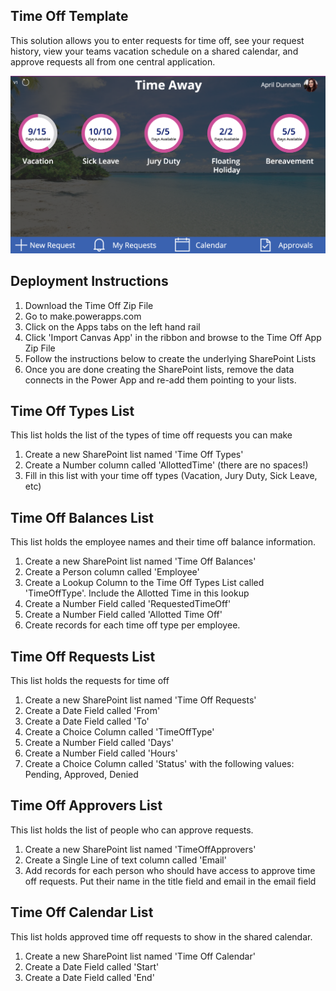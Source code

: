
## Time Off Template
This solution allows you to enter requests for time off, see your request history, view your teams vacation schedule on a shared calendar, and approve requests all from one central application.

![Time Off App](timeAwayScreenshot.png)

## Deployment Instructions
1.  Download the Time Off Zip File
2.  Go to make.powerapps.com
3.  Click on the Apps tabs on the left hand rail
4.  Click 'Import Canvas App' in the ribbon and browse to the Time Off App Zip File
5.  Follow the instructions below to create the underlying SharePoint Lists
6.  Once you are done creating the SharePoint lists, remove the data connects in the Power App and re-add them pointing to your lists.

## Time Off Types List
This list holds the list of the types of time off requests you can make

1.  Create a new SharePoint list named 'Time Off Types'
2.  Create a Number column called 'AllottedTime' (there are no spaces!)
3.  Fill in this list with your time off types (Vacation, Jury Duty, Sick Leave, etc)

## Time Off Balances List
This list holds the employee names and their time off balance information.  

1.  Create a new SharePoint list named 'Time Off Balances'
2.  Create a Person column called 'Employee'
3.  Create a Lookup Column to the Time Off Types List called 'TimeOffType'.  Include the Allotted Time in this lookup
4.  Create a Number Field called 'RequestedTimeOff'
5.  Create a Number Field called 'Allotted Time Off'
6.  Create records for each time off type per employee.  

## Time Off Requests List
This list holds the requests for time off

1.  Create a new SharePoint list named 'Time Off Requests'
2.  Create a Date Field called 'From'
3.  Create a Date Field called 'To'
4.  Create a Choice Column called 'TimeOffType'
5.  Create a Number Field called 'Days'
6.  Create a Number Field called 'Hours'
7.  Create a Choice Column called 'Status' with the following values: Pending, Approved, Denied

## Time Off Approvers List
This list holds the list of people who can approve requests.

1.  Create a new SharePoint list named 'TimeOffApprovers'
2.  Create a Single Line of text column called 'Email'
3.  Add records for each person who should have access to approve time off requests.  Put their name in the title field and email in the email field

## Time Off Calendar List
This list holds approved time off requests to show in the shared calendar.

1.  Create a new SharePoint list named 'Time Off Calendar'
2.  Create a Date Field called 'Start'
3.  Create a Date Field called 'End'

